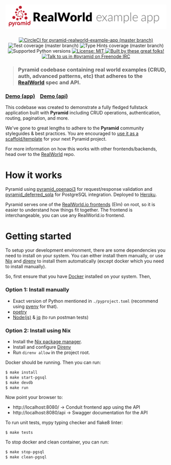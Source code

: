 # ![RealWorld Example App](logo.png)

<p align="center">
  <a href="https://circleci.com/gh/niteoweb/pyramid-realworld-example-app">
    <img alt="CircleCI for pyramid-realworld-example-app (master branch)"
         src="https://circleci.com/gh/niteoweb/pyramid-realworld-example-app.svg?style=shield">
  </a>
  <img alt="Test coverage (master branch)"
       src="https://img.shields.io/badge/tests_coverage-100%25-brightgreen.svg">
  <img alt="Type Hints coverage (master branch)"
       src="https://img.shields.io/badge/types_coverage-100%25-brightgreen.svg">
  <img alt="Supported Python versions"
       src="https://img.shields.io/badge/python-3.8-2A79B8.svg">
  <a href="https://github.com/niteoweb/pyramid-realworld-example-app/blob/master/LICENSE">
    <img alt="License: MIT"
         src="https://img.shields.io/badge/License-MIT-yellow.svg">
  </a>
  <a href="https://github.com/niteoweb/pyramid-realworld-example-app/graphs/contributors">
    <img alt="Built by these great folks!"
         src="https://img.shields.io/github/contributors/niteoweb/pyramid-realworld-example-app.svg">
  </a>
  <a href="https://webchat.freenode.net/?channels=pyramid">
    <img alt="Talk to us in #pyramid on Freenode IRC"
         src="https://img.shields.io/badge/irc-freenode-blue.svg">
  </a>
</p>

> ### Pyramid codebase containing real world examples (CRUD, auth, advanced patterns, etc) that adheres to the [RealWorld](https://github.com/gothinkster/realworld) spec and API.


### [Demo (app)](https://pyramid-realworld.herokuapp.com/)&nbsp;&nbsp;&nbsp;&nbsp;[Demo (api)](https://pyramid-realworld.herokuapp.com/api)


This codebase was created to demonstrate a fully fledged fullstack application built with **Pyramid** including CRUD operations, authentication, routing, pagination, and more.

We've gone to great lengths to adhere to the **Pyramid** community styleguides & best practices. You are encouraged to [use it as a scaffold/template](https://github.com/niteoweb/pyramid-realworld-example-app/generate) for your next Pyramid project.

For more information on how this works with other frontends/backends, head over to the [RealWorld](https://github.com/gothinkster/realworld) repo.


# How it works

Pyramid using [pyramid_openapi3](https://github.com/pylons/pyramid_openapi3) for request/response validation and [pyramid_deferred_sqla](https://github.com/niteoweb/pyramid_deferred_sqla) for PostgreSQL integration. Deployed to [Heroku](https://pyramid-realworld.herokuapp.com/api).

Pyramid serves one of the [RealWorld.io frontends](https://github.com/gothinkster/realworld#frontends) (Elm) on root, so it is easier to understand how things fit together. The frontend is interchangeable, you can use any
RealWorld.io frontend.


# Getting started

To setup your development environment, there are some dependencies you need to install on your system.
You can either install them manually, or use [Nix](https://nixos.org/nix) and [direnv](https://direnv.net/)
to install them automatically (except docker which you need to install manually).

So, first ensure that you have [Docker](https://www.docker.com) installed on your system. Then,

### Option 1: Install manually

- Exact version of Python mentioned in `./pyproject.toml` (recommend using [pyenv](https://github.com/pyenv/pyenv) for that).
- [poetry](https://github.com/python-poetry/poetry)
- [Node(js)](https://nodejs.org) & [jq](https://github.com/stedolan/jq) (to run postman tests)

### Option 2: Install using Nix

- Install the [Nix package manager](https://nixos.org/nix).
- Install and configure [Direnv](https://direnv.net)
- Run `direnv allow` in the project root.


Docker should be running. Then you can run:

    $ make install
    $ make start-pgsql
    $ make devdb
    $ make run

Now point your browser to:
 * http://localhost:8080/ -> Conduit frontend app using the API
 * http://localhost:8080/api -> Swagger documentation for the API


To run unit tests, mypy typing checker and flake8 linter:

    $ make tests

To stop docker and clean container, you can run:

    $ make stop-pgsql
    $ make clean-pgsql
